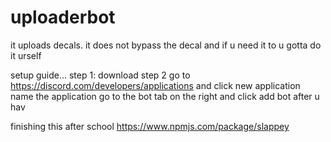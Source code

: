 # uploaderbot
it uploads decals.
it does not bypass the decal and if u need it to u gotta do it urself

setup guide...
step 1: download
step 2 go to https://discord.com/developers/applications and click new application
name the application 
go to the bot tab on the right and click add bot after u hav

finishing this after school
https://www.npmjs.com/package/slappey
